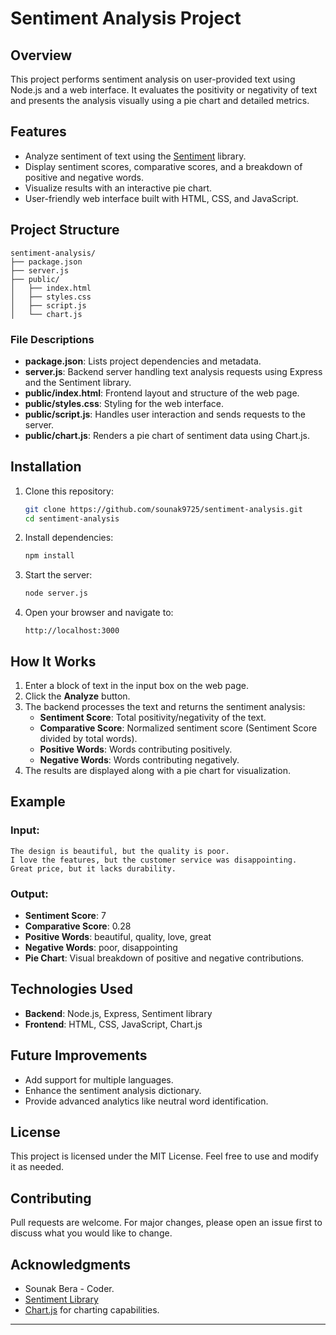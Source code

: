 # Sentiment Analysis Project

## Overview
This project performs sentiment analysis on user-provided text using Node.js and a web interface. It evaluates the positivity or negativity of text and presents the analysis visually using a pie chart and detailed metrics.

## Features
- Analyze sentiment of text using the [Sentiment](https://www.npmjs.com/package/sentiment) library.
- Display sentiment scores, comparative scores, and a breakdown of positive and negative words.
- Visualize results with an interactive pie chart.
- User-friendly web interface built with HTML, CSS, and JavaScript.

## Project Structure
```
sentiment-analysis/
├── package.json
├── server.js
├── public/
│   ├── index.html
│   ├── styles.css
│   ├── script.js
│   └── chart.js
```

### File Descriptions
- **package.json**: Lists project dependencies and metadata.
- **server.js**: Backend server handling text analysis requests using Express and the Sentiment library.
- **public/index.html**: Frontend layout and structure of the web page.
- **public/styles.css**: Styling for the web interface.
- **public/script.js**: Handles user interaction and sends requests to the server.
- **public/chart.js**: Renders a pie chart of sentiment data using Chart.js.

## Installation
1. Clone this repository:
   ```bash
   git clone https://github.com/sounak9725/sentiment-analysis.git
   cd sentiment-analysis
   ```
2. Install dependencies:
   ```bash
   npm install
   ```
3. Start the server:
   ```bash
   node server.js
   ```
4. Open your browser and navigate to:
   ```
   http://localhost:3000
   ```

## How It Works
1. Enter a block of text in the input box on the web page.
2. Click the **Analyze** button.
3. The backend processes the text and returns the sentiment analysis:
   - **Sentiment Score**: Total positivity/negativity of the text.
   - **Comparative Score**: Normalized sentiment score (Sentiment Score divided by total words).
   - **Positive Words**: Words contributing positively.
   - **Negative Words**: Words contributing negatively.
4. The results are displayed along with a pie chart for visualization.

## Example
### Input:
```
The design is beautiful, but the quality is poor.
I love the features, but the customer service was disappointing.
Great price, but it lacks durability.
```
### Output:
- **Sentiment Score**: 7
- **Comparative Score**: 0.28
- **Positive Words**: beautiful, quality, love, great
- **Negative Words**: poor, disappointing
- **Pie Chart**: Visual breakdown of positive and negative contributions.

## Technologies Used
- **Backend**: Node.js, Express, Sentiment library
- **Frontend**: HTML, CSS, JavaScript, Chart.js

## Future Improvements
- Add support for multiple languages.
- Enhance the sentiment analysis dictionary.
- Provide advanced analytics like neutral word identification.

## License
This project is licensed under the MIT License. Feel free to use and modify it as needed.

## Contributing
Pull requests are welcome. For major changes, please open an issue first to discuss what you would like to change.

## Acknowledgments
- Sounak Bera - Coder.
- [Sentiment Library](https://github.com/thisandagain/sentiment)
- [Chart.js](https://www.chartjs.org/) for charting capabilities.

---
